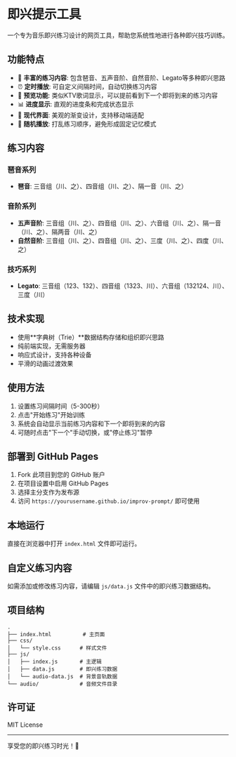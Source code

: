 # 即兴提示工具

一个专为音乐即兴练习设计的网页工具，帮助您系统性地进行各种即兴技巧训练。

## 功能特点

- 🎵 **丰富的练习内容**: 包含琶音、五声音阶、自然音阶、Legato等多种即兴思路
- ⏰ **定时播放**: 可自定义间隔时间，自动切换练习内容
- 👀 **预览功能**: 类似KTV歌词显示，可以提前看到下一个即将到来的练习内容
- 📊 **进度显示**: 直观的进度条和完成状态显示
- 🌟 **现代界面**: 美观的渐变设计，支持移动端适配
- 🔀 **随机播放**: 打乱练习顺序，避免形成固定记忆模式

## 练习内容

### 琶音系列
- **琶音**: 三音组（川、之）、四音组（川、之）、隔一音（川、之）

### 音阶系列
- **五声音阶**: 三音组（川、之）、四音组（川、之）、六音组（川、之）、隔一音（川、之）、隔两音（川、之）
- **自然音阶**: 三音组（川、之）、四音组（川、之）、三度（川、之）、四度（川、之）

### 技巧系列
- **Legato**: 三音组（123、132）、四音组（1323、川）、六音组（132124、川）、三度（川）

## 技术实现

- 使用**字典树（Trie）**数据结构存储和组织即兴思路
- 纯前端实现，无需服务器
- 响应式设计，支持各种设备
- 平滑的动画过渡效果

## 使用方法

1. 设置练习间隔时间（5-300秒）
2. 点击"开始练习"开始训练
3. 系统会自动显示当前练习内容和下一个即将到来的内容
4. 可随时点击"下一个"手动切换，或"停止练习"暂停

## 部署到 GitHub Pages

1. Fork 此项目到您的 GitHub 账户
2. 在项目设置中启用 GitHub Pages
3. 选择主分支作为发布源
4. 访问 `https://yourusername.github.io/improv-prompt/` 即可使用

## 本地运行

直接在浏览器中打开 `index.html` 文件即可运行。

## 自定义练习内容

如需添加或修改练习内容，请编辑 `js/data.js` 文件中的即兴练习数据结构。

## 项目结构

```
.
├── index.html          # 主页面
├── css/
│   └── style.css      # 样式文件
├── js/
│   ├── index.js       # 主逻辑
│   ├── data.js        # 即兴练习数据
│   └── audio-data.js  # 背景音轨数据
└── audio/             # 音频文件目录
```

## 许可证

MIT License

---

享受您的即兴练习时光！🎵
